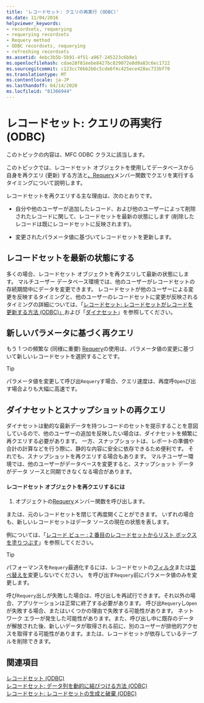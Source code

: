 ```yaml
---
title: 'レコードセット: クエリの再実行 (ODBC)'
ms.date: 11/04/2016
helpviewer_keywords:
- recordsets, requerying
- requerying recordsets
- Requery method
- ODBC recordsets, requerying
- refreshing recordsets
ms.assetid: 4ebc3b5b-5b91-4f51-a967-245223c6b8e1
ms.openlocfilehash: cdae28f81eebe8427bc829072e0d9a83c6ec1722
ms.sourcegitcommit: c123cc76bb2b6c5cde6f4c425ece420ac733bf70
ms.translationtype: MT
ms.contentlocale: ja-JP
ms.lasthandoff: 04/14/2020
ms.locfileid: "81366944"
---
```

# <a name="recordset-requerying-a-recordset-odbc"></a>レコードセット: クエリの再実行 (ODBC)

このトピックの内容は、MFC ODBC クラスに該当します。

このトピックでは、レコードセット オブジェクトを使用してデータベースから自身を再クエリ (更新) する方法と[、Requery](../../mfc/reference/crecordset-class.md#requery)メンバー関数でクエリを実行するタイミングについて説明します。

レコードセットを再クエリする主な理由は、次のとおりです。

- 自分や他のユーザーが追加したレコード、および他のユーザーによって削除されたレコードに関して、レコードセットを最新の状態にします (削除したレコードは既にレコードセットに反映されます)。

- 変更されたパラメータ値に基づいてレコードセットを更新します。

## <a name="bringing-the-recordset-up-to-date"></a><a name="_core_bringing_the_recordset_up_to_date"></a>レコードセットを最新の状態にする

多くの場合、レコードセット オブジェクトを再クエリして最新の状態にします。 マルチユーザー データベース環境では、他のユーザーがレコードセットの存続期間中にデータを変更できます。 レコードセットが他のユーザーによる変更を反映するタイミングと、他のユーザーのレコードセットに変更が反映されるタイミングの詳細については、「[レコードセット: レコードセットがレコードを更新する方法 (ODBC)」](../../data/odbc/recordset-how-recordsets-update-records-odbc.md)および「[ダイナセット](../../data/odbc/dynaset.md)」を参照してください。

## <a name="requerying-based-on-new-parameters"></a><a name="_core_requerying_based_on_new_parameters"></a>新しいパラメータに基づく再クエリ

もう 1 つの頻繁な (同様に重要) [Requery](../../mfc/reference/crecordset-class.md#requery)の使用は、パラメータ値の変更に基づいて新しいレコードセットを選択することです。

> [!TIP]
> パラメータ値を変更して呼び出`Requery`す場合、クエリ速度は、再度呼`Open`び出す場合よりも大幅に高速です。

## <a name="requerying-dynasets-vs-snapshots"></a><a name="_core_requerying_dynasets_vs.._snapshots"></a>ダイナセットとスナップショットの再クエリ

ダイナセットは動的な最新データを持つレコードのセットを提示することを意図しているので、他のユーザーの追加を反映したい場合は、ダイナセットを頻繁に再クエリする必要があります。 一方、スナップショットは、レポートの準備や合計の計算などを行う際に、静的な内容に安全に依存できるため便利です。 それでも、スナップショットを再クエリする場合もあります。 マルチユーザー環境では、他のユーザーがデータベースを変更すると、スナップショット データがデータ ソースと同期できなくなる場合があります。

#### <a name="to-requery-a-recordset-object"></a>レコードセット オブジェクトを再クエリするには

1. オブジェクトの[Requery](../../mfc/reference/crecordset-class.md#requery)メンバー関数を呼び出します。

または、元のレコードセットを閉じて再度開くことができます。 いずれの場合も、新しいレコードセットはデータ ソースの現在の状態を表します。

例については、「[レコード ビュー : 2 番目のレコードセットからリスト ボックスを塗りつぶす](../../data/filling-a-list-box-from-a-second-recordset-mfc-data-access.md)」を参照してください。

> [!TIP]
> パフォーマンスを`Requery`最適化するには、レコードセットの[フィルタ](../../data/odbc/recordset-filtering-records-odbc.md)または[並べ替えを](../../data/odbc/recordset-sorting-records-odbc.md)変更しないでください。 を呼び出す`Requery`前にパラメータ値のみを変更します。

呼び`Requery`出しが失敗した場合は、呼び出しを再試行できます。それ以外の場合、アプリケーションは正常に終了する必要があります。 呼び出`Requery`し`Open`が失敗する場合、またはいくつかの理由で失敗する可能性があります。 ネットワーク エラーが発生した可能性があります。また、呼び出し中に既存のデータが解放された後、新しいデータが取得される前に、別のユーザーが排他的アクセスを取得する可能性があります。または、レコードセットが依存しているテーブルを削除できます。

## <a name="see-also"></a>関連項目

[レコードセット (ODBC)](../../data/odbc/recordset-odbc.md)<br/>
[レコードセット: データ列を動的に結びつける方法 (ODBC)](../../data/odbc/recordset-dynamically-binding-data-columns-odbc.md)<br/>
[レコードセット: レコードセットの生成と破棄 (ODBC)](../../data/odbc/recordset-creating-and-closing-recordsets-odbc.md)
